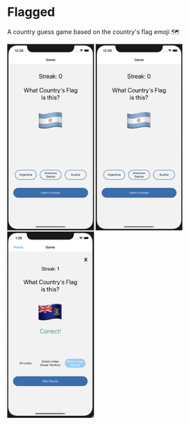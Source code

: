 # Flagged

A country guess game based on the country's flag emoji 🗺

<p align='left'> 
    <img width="200" src="assets/screen-intro.png"/>
    <img width="200"src="assets/screen-start.png"/>
    <img width="200" src="assets/screen-correct.png"/> 
</p>
